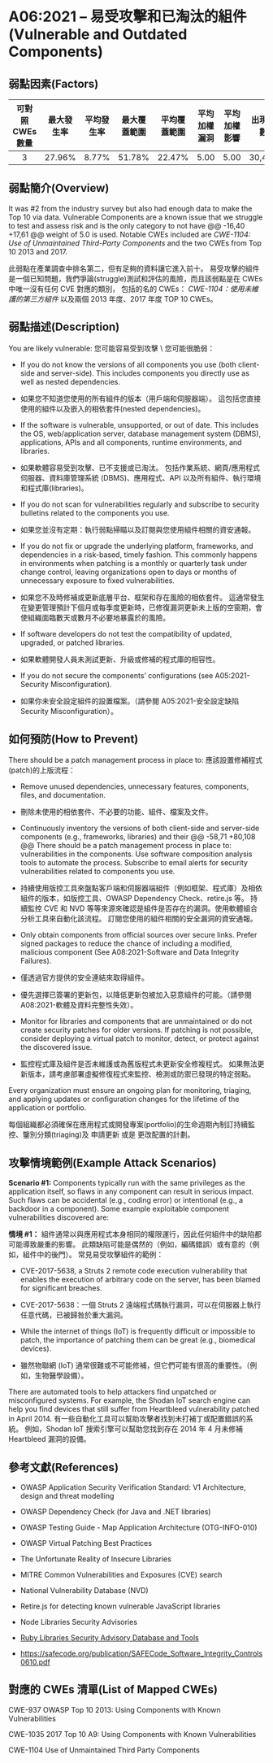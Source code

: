 # A06:2021 – 易受攻擊和已淘汰的組件(Vulnerable and Outdated Components)

## 弱點因素(Factors)

| 可對照 CWEs 數量 | 最大發生率 | 平均發生率 | 最大覆蓋範圍 | 平均覆蓋範圍 | 平均加權漏洞 | 平均加權影響 | 出現次數 | 所有相關 CVEs 數量 |
|:-------------:|:--------------------:|:--------------------:|:--------------:|:--------------:|:----------------------:|:---------------------:|:-------------------:|:------------:|
| 3           | 27.96%             | 8.77%              | 51.78%       | 22.47%       | 5.00                 | 5.00                | 30,457            | 0          |



## 弱點簡介(Overview)
It was #2 from the industry survey but also had enough data to make the
Top 10 via data. Vulnerable Components are a known issue that we
struggle to test and assess risk and is the only category to not have
	@@ -16,40 +17,61 @@ weight of 5.0 is used. Notable CWEs included are *CWE-1104: Use of
Unmaintained Third-Party Components* and the two CWEs from Top 10 2013
and 2017.

此弱點在產業調查中排名第二，但有足夠的資料讓它進入前十。 
易受攻擊的組件是一個已知問題，我們爭論(struggle)測試和評估的風險，而且該弱點是在 CWEs 中唯一沒有任何 CVE 對應的類別，
包括的名的 CWEs：
*CWE-1104：使用未維護的第三方組件*
以及兩個 2013 年度、2017 年度 TOP 10 CWEs。


## 弱點描述(Description)
You are likely vulnerable:
您可能容易受到攻擊 \ 您可能很脆弱：

-   If you do not know the versions of all components you use (both
    client-side and server-side). This includes components you directly
    use as well as nested dependencies.
-   如果您不知道您使用的所有組件的版本（用戶端和伺服器端）。 這包括您直接使用的組件以及嵌入的相依套件(nested dependencies)。

-   If the software is vulnerable, unsupported, or out of date. This
    includes the OS, web/application server, database management system
    (DBMS), applications, APIs and all components, runtime environments,
    and libraries.

-   如果軟體容易受到攻擊、已不支援或已淘汰。
    包括作業系統、網頁/應用程式伺服器、資料庫管理系統 (DBMS)、應用程式、API 以及所有組件、執行環境和程式庫(libraries)。

-   If you do not scan for vulnerabilities regularly and subscribe to
    security bulletins related to the components you use.

-   如果您並沒有定期：執行弱點掃瞄以及訂閱與您使用組件相關的資安通報。

-   If you do not fix or upgrade the underlying platform, frameworks,
    and dependencies in a risk-based, timely fashion. This commonly
    happens in environments when patching is a monthly or quarterly task
    under change control, leaving organizations open to days or months
    of unnecessary exposure to fixed vulnerabilities.

-   如果您不及時修補或更新底層平台、框架和存在風險的相依套件。
    這通常發生在變更管理預計下個月或每季度更新時，已修復漏洞更新未上版的空窗期，會使組織面臨數天或數月不必要地暴露於的風險。

-   If software developers do not test the compatibility of updated,
    upgraded, or patched libraries.
-   如果軟體開發人員未測試更新、升級或修補的程式庫的相容性。

-   If you do not secure the components’ configurations (see
    A05:2021-Security Misconfiguration).
-   如果你未安全設定組件的設置檔案。（請參閱 A05:2021-安全設定缺陷 Security Misconfiguration）。

## 如何預防(How to Prevent)

There should be a patch management process in place to:
應該設置修補程式(patch)的上版流程：

-   Remove unused dependencies, unnecessary features, components, files,
    and documentation.
-   刪除未使用的相依套件、不必要的功能、組件、檔案及文件。


-   Continuously inventory the versions of both client-side and
    server-side components (e.g., frameworks, libraries) and their
	@@ -58,71 +80,108 @@ There should be a patch management process in place to:
    vulnerabilities in the components. Use software composition analysis
    tools to automate the process. Subscribe to email alerts for
    security vulnerabilities related to components you use.
-   持續使用版控工具來盤點客戶端和伺服器端組件（例如框架、程式庫）及相依組件的版本，如版控工具、OWASP Dependency Check、retire.js 等。
    持續監控 CVE 和 NVD 等等來源來確認是組件是否存在的漏洞。使用軟體組合分析工具來自動化該流程。 
    訂閱您使用的組件相關的安全漏洞的資安通報。

-   Only obtain components from official sources over secure links.
    Prefer signed packages to reduce the chance of including a modified,
    malicious component (See A08:2021-Software and Data Integrity
    Failures).
-   僅透過官方提供的安全連結來取得組件。
-   優先選擇已簽署的更新包，以降低更新包被加入惡意組件的可能。（請參閱 A08:2021-軟體及資料完整性失效）。

-   Monitor for libraries and components that are unmaintained or do not
    create security patches for older versions. If patching is not
    possible, consider deploying a virtual patch to monitor, detect, or
    protect against the discovered issue.
-   監控程式庫及組件是否未維護或為舊版程式未更新安全修複程式。
    如果無法更新版本，請考慮部署虛擬修復程式來監控、檢測或防禦已發現的特定弱點。

Every organization must ensure an ongoing plan for monitoring, triaging,
and applying updates or configuration changes for the lifetime of the
application or portfolio.

每個組織都必須確保在應用程式或開發專案(portfolio)的生命週期內制訂持續監控、鑒別分類(triaging)及 申請更新 或是 更改配置的計劃。


## 攻擊情境範例(Example Attack Scenarios)

**Scenario #1:** Components typically run with the same privileges as
the application itself, so flaws in any component can result in serious
impact. Such flaws can be accidental (e.g., coding error) or intentional
(e.g., a backdoor in a component). Some example exploitable component
vulnerabilities discovered are:

**情境 #1：** 組件通常以與應用程式本身相同的權限運行，因此任何組件中的缺陷都可能導致嚴重的影響。
此類缺陷可能是偶然的（例如，編碼錯誤）或有意的（例如，組件中的後門）。
常見易受攻擊組件的範例：

-   CVE-2017-5638, a Struts 2 remote code execution vulnerability that
    enables the execution of arbitrary code on the server, has been
    blamed for significant breaches.
-   CVE-2017-5638：一個 Struts 2 遠端程式碼執行漏洞，可以在伺服器上執行任意代碼，已被歸咎於重大漏洞。

-   While the internet of things (IoT) is frequently difficult or
    impossible to patch, the importance of patching them can be great
    (e.g., biomedical devices).
-   雖然物聯網 (IoT) 通常很難或不可能修補，但它們可能有很高的重要性。（例如，生物醫學設備）。

There are automated tools to help attackers find unpatched or
misconfigured systems. For example, the Shodan IoT search engine can
help you find devices that still suffer from Heartbleed vulnerability
patched in April 2014.
有一些自動化工具可以幫助攻擊者找到未打補丁或配置錯誤的系統。 例如，Shodan IoT 搜索引擎可以幫助您找到存在 2014 年 4 月未修補 Heartbleed 漏洞的設備。


## 參考文獻(References)

-   OWASP Application Security Verification Standard: V1 Architecture,
    design and threat modelling

-   OWASP Dependency Check (for Java and .NET libraries)

-   OWASP Testing Guide - Map Application Architecture (OTG-INFO-010)

-   OWASP Virtual Patching Best Practices

-   The Unfortunate Reality of Insecure Libraries

-   MITRE Common Vulnerabilities and Exposures (CVE) search

-   National Vulnerability Database (NVD)

-   Retire.js for detecting known vulnerable JavaScript libraries

-   Node Libraries Security Advisories

-   [Ruby Libraries Security Advisory Database and Tools]()

-   https://safecode.org/publication/SAFECode_Software_Integrity_Controls0610.pdf

## 對應的 CWEs 清單(List of Mapped CWEs)

CWE-937 OWASP Top 10 2013: Using Components with Known Vulnerabilities

CWE-1035 2017 Top 10 A9: Using Components with Known Vulnerabilities

CWE-1104 Use of Unmaintained Third Party Components
